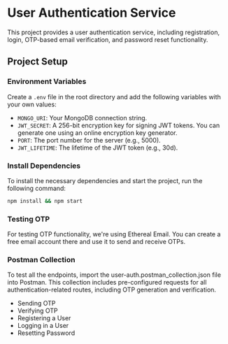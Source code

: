 # User Authentication Service

This project provides a user authentication service, including registration, login, OTP-based email verification, and password reset functionality.

## Project Setup

### Environment Variables

Create a `.env` file in the root directory and add the following variables with your own values:

- `MONGO_URI`: Your MongoDB connection string.
- `JWT_SECRET`: A 256-bit encryption key for signing JWT tokens. You can generate one using an online encryption key generator.
- `PORT`: The port number for the server (e.g., 5000).
- `JWT_LIFETIME`: The lifetime of the JWT token (e.g., 30d).

### Install Dependencies

To install the necessary dependencies and start the project, run the following command:

```bash
npm install && npm start
```

### Testing OTP
For testing OTP functionality, we're using Ethereal Email. You can create a free email account there and use it to send and receive OTPs.

### Postman Collection
To test all the endpoints, import the user-auth.postman_collection.json file into Postman. This collection includes pre-configured requests for all authentication-related routes, including OTP generation and verification.

- Sending OTP
- Verifying OTP
- Registering a User
- Logging in a User
- Resetting Password
